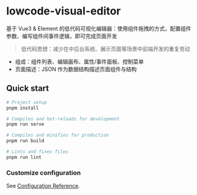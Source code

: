 # lowcode-visual-editor

基于 Vue3 & Element 的低代码可视化编辑器：使用组件拖拽的方式，配置组件参数、编写组件间事件逻辑，即可完成页面开发

> 低代码思想：减少在中后台系统、展示页面等场景中前端开发的重复劳动

- 组成：组件列表、编辑画布、属性/事件面板、控制菜单
- 页面描述：JSON 作为数据结构描述页面组件与结构

## Quick start

```bash
# Project setup
pnpm install

# Compiles and hot-reloads for development
pnpm run serve

# Compiles and minifies for production
pnpm run build

# Lints and fixes files
pnpm run lint
```

### Customize configuration
See [Configuration Reference](https://cli.vuejs.org/config/).
